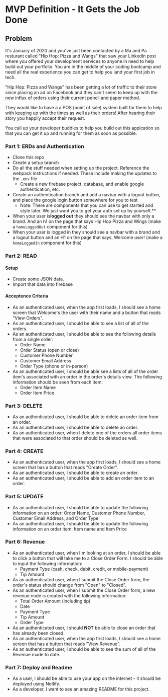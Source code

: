 # MVP Definition - It Gets the Job Done

## Problem

It's January of 2020 and you've just been contacted by a Ma and Pa resturant called "Hip Hop: Pizza and Wangs" that saw your LinkedIn post where you offered your development services to anyone in need to help build out your portfolio. You are in the middle of your coding bootcamp and need all the real experience you can get to help you land your first job in tech.

"Hip Hop: Pizza and Wangs" has been getting a lot of traffic to their store since placing an ad on Facebook and they can't seem to keep up with the new influx of orders using their current pencil and paper method.

They would like to have a a POS (point of sale) system built for them to help with keeping up with the times as well as their orders! After hearing their story you happily accept their request.

You call up your developer buddies to help you build out this appication so that you can get it up and running for them as soon as possible.

### Part 1: ERDs and Authentication

* Clone this repo
* Create a setup branch
* Do all the stuff needed when setting up the project. Reference the webpack instructions if needed. These include making the updates to the `.env` file
  * Create a new firebase project, database, and enable google authentication, etc.
* Create an authentication branch and add a navbar with a logout button, and place the google login button somewhere for you to test
  * Note: There are components that you can use to get started and style later. We just want you to get your auth set up by yourself.**
* When your user is**logged out** they should see the navbar with only a brand.  And an h1 on the page that says Hip Hop Pizza and Wings (make a `homeLoggedOut` component for this)
* When your user is logged in they should see a navbar with a brand and a logout button and an H1 on the page that says, Welcome user! (make a `homeLoggedIn` component for this)

### Part 2: READ

#### Setup

* Create some JSON data.
* Import that data into firebase

#### Acceptence Criteria

* As an authenticated user, when the app first loads, I should see a home screen that Welcome's the user with their name and a button that reads "View Orders".
* As an authenticated user, I should be able to see a list of all of the orders.
* As an authenticated user, I should be able to see the following details from a single order:
  * Order Name
  * Order Status (open or close)
  * Customer Phone Number
  * Customer Email Address
  * Order Type (phone or in-person)
* As an authenticated user, I should be able see a lists of all of the order item's associated with an order in the order's details view. The following information should be seen from each item:
  * Order Item Name
  * Order Item Price

### Part 3: DELETE

* As an authenticated user, I should be able to delete an order item from an order.
* As an authenticated user, I should be able to delete an order.
* As an authenticated user, when I delete one of the orders all order items that were associated to that order should be deleted as well.

### Part 4: CREATE

* As an authenticated user, when the app first loads, I should see a home screen that has a button that reads "Create Order".
* As an authenticated user, I should be able to create an order.
* As an authenticated user, I should be able to add an order item to an order.

### Part 5: UPDATE

* As an authenticated user, I should be able to update the following information on an order: Order Name, Customer Phone Number, Customer Email Address, and Order Type
* As an authenticated user, I should be able to update the following information on an order item: Item name and Item Price

### Part 6: Revenue

* As an authenticated user, when I'm looking at an order, I should be able to click a button that will take me to a Close Order Form. I should be able to input the following information:
  * Payment Type (cash, check, debit, credit, or mobile-payment)
  * Tip Amount
* As an authenticated user, when I submit the Close Order form, the order's status should change from "Open" to "Closed".
* As an authenticated user, when I submit the Close Order form, a new revenue node is created with the following information:
  * Total Order Amount (including tip)
  * Date
  * Payment Type
  * Tip Amount
  * Order Type
* As an authenticated user, I should __NOT__ be able to close an order that has already been closed.
* As an authenticated user, when the app first loads, I should see a home screen that has a button that reads "View Revenue".
* As an authenticated user, I should be able to see the sum of all of the Revenue made to date.

### Part 7: Deploy and Readme

* As a user, I should be able to use your app on the internet - it should be deployed using Netlify.
* As a developer, I want to see an amazing README for this project.
